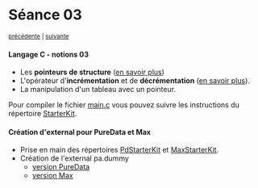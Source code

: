 # Séance 03

<p><sup><a href="../s02">précédente</a> | <a href="../s04">suivante</a></sup></p>

#### Langage C - notions 03

- Les **pointeurs de structure** ([en savoir plus](https://www.tutorialspoint.com/cprogramming/c_structures.htm))
- L'opérateur d'**incrémentation** et de **décrémentation** ([en savoir plus](https://www.tutorialspoint.com/cprogramming/c_operators.htm)).
- La manipulation d'un tableau avec un pointeur.

Pour compiler le fichier [main.c](main.c) vous pouvez suivre les instructions du répertoire [StarterKit](https://github.com/paccpp/StarterKit).

#### Création d'external pour PureData et Max

- Prise en main des répertoires [PdStarterKit](https://github.com/paccpp/PdStarterKit) et [MaxStarterKit](https://github.com/paccpp/MaxStarterKit).
- Création de l'external pa.dummy
  - [version PureData](https://github.com/paccpp/PdObjects/tree/master/source/projects/pa.dummy)
  - [version Max](https://github.com/paccpp/MaxObjects/tree/master/source/projects/pa.dummy)
